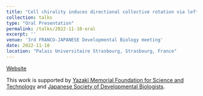 ```yaml
---
title: "Cell chirality induces directional collective rotation via left-right asymmetric formation of lamellipodia"
collection: talks
type: "Oral Presentation"
permalink: /talks/2022-11-10-oral
excerpt: ''
venue: '3rd FRANCO-JAPANESE Developmental Biology meeting'
date: 2022-11-10
location: "Palais Universitaire Strasbourg, Strasbourg, France"
---
```


[Website](https://www.sfbd2022jsdb.com/#day-4)

This work is supported by [Yazaki Memorial Foundation for Science and Technology](/grants/Yazaki-travel-fellow) and [Japanese Society of Developmental Biologists](/grants/DGD-travel-fellow).
